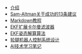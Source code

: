 <!-- _sidebar.md -->
* [介绍](README)
* [Sam-Altman关于成功的13条建议](wiki_Lib\SamAltman关于成功的13条建议)
* [Markdown教程](wiki_Lib\Markdown教程\MarkDown教程)
* [EKF扩展卡尔曼滤波器](wiki_Lib\EKF拓展卡尔曼滤波器学习笔记\EKF拓展卡尔曼滤波学习笔记)
* [EKF姿态解算算法](wiki_Lib\EKF姿态解算算法\EKF姿态解算算法)
* [轮腿机器人控制系统设计](wiki_Lib\轮腿机器人控制系统设计)
* [AI技术学习笔记](wiki_Lib\AI技术学习笔记)

<!-- * [快速开始](contents/development) -->
<!-- * [指南](contents/guide) -->
<!-- * [配置](contents/configure) -->
<!-- * [主题](contents/themes) -->
<!-- * [插件](contents/plugins) -->
<!-- * [部署](contents/production) -->
<!-- * [表情包](contents/emoji) -->